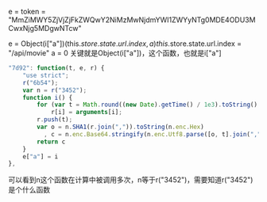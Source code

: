 e = token = "MmZiMWY5ZjVjZjFkZWQwY2NiMzMwNjdmYWI1ZWYyNTg0MDE4ODU3MCwxNjg5MDgwNTcw"

e = Object(i["a"])(this.$store.state.url.index, a)
this.$store.state.url.index = "/api/movie"
a = 0
关键就是Object(i["a"])，这个函数，也就是i["a"]

```js
"7d92": function(t, e, r) {
    "use strict";
    r("6b54");
    var n = r("3452");
    function i() {
        for (var t = Math.round((new Date).getTime() / 1e3).toString(), e = arguments.length, r = new Array(e), i = 0; i < e; i++)
            r[i] = arguments[i];
        r.push(t);
        var o = n.SHA1(r.join(",")).toString(n.enc.Hex)
          , c = n.enc.Base64.stringify(n.enc.Utf8.parse([o, t].join(",")));
        return c
    }
    e["a"] = i
},
```
可以看到n这个函数在计算中被调用多次，n等于r("3452")，需要知道r("3452")是个什么函数